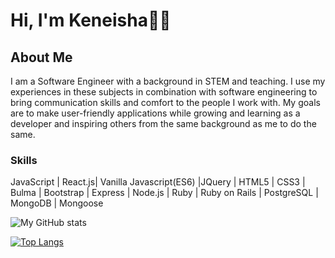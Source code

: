  # Hi, I'm Keneisha👋🏿
 
 ## About Me
I am a Software Engineer with a background in STEM and teaching. I use my experiences in these subjects in combination with software engineering to bring communication skills and comfort to the people I work with. My goals are to make user-friendly applications while growing and learning as a developer and inspiring others from the same background as me to do the same. 

### Skills
JavaScript | React.js| Vanilla Javascript(ES6) |JQuery | HTML5 | CSS3 | Bulma | Bootstrap | Express | Node.js | Ruby | Ruby on Rails | PostgreSQL | MongoDB | Mongoose 


 

![My GitHub stats](https://github-readme-stats.vercel.app/api?username=KeneishaC&show_icons=true&theme=shades-of-purple)



[![Top Langs](https://github-readme-stats.vercel.app/api/top-langs/?username=KeneishaC&layout=compact)](https://github.com/keneishac/github-readme-stats)
